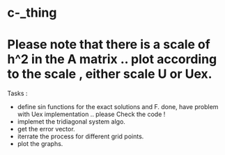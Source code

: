 # c-_thing

# Please note that there is a scale of h^2 in the A matrix .. plot according to the scale , either scale U or Uex.

Tasks : 
- define sin functions for the exact solutions and F.  done, have problem with Uex implementation .. please Check the code ! 
- implemet the tridiagonal system algo. 
- get the error vector.
- iterrate the process for different grid points.
- plot the graphs.






